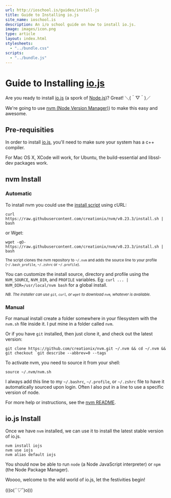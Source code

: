 ```yaml
---
url: http://ioschool.is/guides/install-js
title: Guide to Installing io.js
site_name: ioschool.is
description: An i/o school guide on how to install io.js.
image: images/icon.png
type: article
layout: index.html
stylesheets:
  - "../bundle.css"
scripts:
  - "../bundle.js"
---
```


# Guide to Installing [io.js](https://iojs.org)

Are you ready to install [io.js](https://iojs.org) (a spork of [Node.js](https://nodejs.org))? Great! ＼(＾▽＾)／

We're going to use [nvm (Node Version Manager)](https://github.com/creationix/nvm)) to make this easy and awesome.

## Pre-requisities

In order to install [io.js](https://iojs.org), you'll need to make sure your system has a c++ compiler.

For Mac OS X, XCode will work, for Ubuntu, the build-essential and libssl-dev packages work.

## nvm Install

### Automatic

To install nvm you could use the [install script][2] using cURL:

    curl https://raw.githubusercontent.com/creationix/nvm/v0.23.3/install.sh | bash

or Wget:

    wget -qO- https://raw.githubusercontent.com/creationix/nvm/v0.23.3/install.sh | bash

<sub>The script clones the nvm repository to `~/.nvm` and adds the source line to your profile (`~/.bash_profile`, `~/.zshrc` or `~/.profile`).</sub>

You can customize the install source, directory and profile using the `NVM_SOURCE`, `NVM_DIR`, and `PROFILE` variables.
Eg: `curl ... | NVM_DIR=/usr/local/nvm bash` for a global install.

<sub>*NB. The installer can use `git`, `curl`, or `wget` to download `nvm`, whatever is available.*</sub>

### Manual

For manual install create a folder somewhere in your filesystem with the `nvm.sh` file inside it. I put mine in a folder called `nvm`.

Or if you have `git` installed, then just clone it, and check out the latest version:

    git clone https://github.com/creationix/nvm.git ~/.nvm && cd ~/.nvm && git checkout `git describe --abbrev=0 --tags`

To activate nvm, you need to source it from your shell:

    source ~/.nvm/nvm.sh

I always add this line to my `~/.bashrc`, `~/.profile`, or `~/.zshrc` file to have it automatically sourced upon login.
Often I also put in a line to use a specific version of node.

For more help or instructions, see the [nvm README](https://github.com/creationix/nvm/blob/master/README.markdown).

## io.js Install

Once we have `nvm` installed, we can use it to install the latest stable version of io.js.

```
nvm install iojs
nvm use iojs
nvm alias default iojs
```

You should now be able to run `node` (a Node JavaScript interpreter) or `npm` (the Node Package Manager).

Woooo, welcome to the wild world of io.js, let the festivities begin!

(((o(*ﾟ▽ﾟ*)o)))

[1]: https://github.com/creationix/nvm.git
[2]: https://github.com/creationix/nvm/blob/v0.23.3/install.sh
